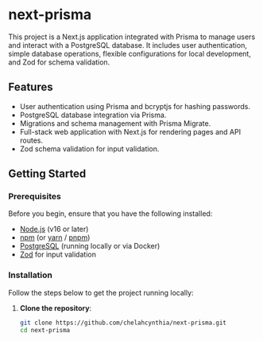 # next-prisma

This project is a Next.js application integrated with Prisma to manage users and interact with a PostgreSQL database. It includes user authentication, simple database operations, flexible configurations for local development, and Zod for schema validation.

## Features

- User authentication using Prisma and bcryptjs for hashing passwords.
- PostgreSQL database integration via Prisma.
- Migrations and schema management with Prisma Migrate.
- Full-stack web application with Next.js for rendering pages and API routes.
- Zod schema validation for input validation.


## Getting Started

### Prerequisites

Before you begin, ensure that you have the following installed:

- [Node.js](https://nodejs.org/) (v16 or later)
- [npm](https://www.npmjs.com/) (or [yarn](https://yarnpkg.com/) / [pnpm](https://pnpm.io/))
- [PostgreSQL](https://www.postgresql.org/) (running locally or via Docker)
- [Zod](https://github.com/colinhacks/zod) for input validation

### Installation

Follow the steps below to get the project running locally:

1. **Clone the repository**:

   ```bash
   git clone https://github.com/chelahcynthia/next-prisma.git
   cd next-prisma
